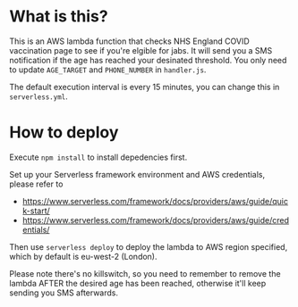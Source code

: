# What is this?

This is an AWS lambda function that checks NHS England COVID vaccination page to see if you're elgible for jabs. It will send you a SMS notification if the age has reached your desinated threshold. You only need to update `AGE_TARGET` and `PHONE_NUMBER` in `handler.js`.

The default execution interval is every 15 minutes, you can change this in `serverless.yml`.

# How to deploy
Execute `npm install` to install depedencies first.

Set up your Serverless framework environment and AWS credentials, please refer to

- https://www.serverless.com/framework/docs/providers/aws/guide/quick-start/
- https://www.serverless.com/framework/docs/providers/aws/guide/credentials/

Then use `serverless deploy` to deploy the lambda to AWS region specified, which by default is eu-west-2 (London).


Please note there's no killswitch, so you need to remember to remove the lambda AFTER the desired age has been reached, otherwise it'll keep sending you SMS afterwards.
